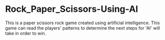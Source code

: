 # Rock_Paper_Scissors-Using-AI
This is a paper scissors rock game created using artificial intelligence. This game can read the players' patterns to determine the next steps for 'AI' will take in order to win.
